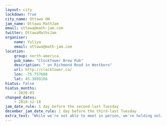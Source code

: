 ```yaml
---
layout: city                                           
lockdown: True
city_name: Ottawa ON                                                               
jam_name: Ottawa MathJam
email: ottawa@math-jam.com
twitter: OttawaMathsJam
organiser:
    name: Yuliya
    email: ottawa@math-jam.com
location:
    group: north-america
    pub_name: "ClockTower Brew Pub"
    description: " on Richmond Road in Westboro"
    url: http://clocktower.ca/
    lon: -75.757608
    lat: 45.3899166
hiatus: False
hiatus_months:
    - 2020-03
changed_dates:
    - 2018-12-18
jam_date_rule: 1 day before the second-last Tuesday
december_jam_date_rule: 1 day before the third-last Tuesday
extra_text: "While we're not able to meet in person, we're holding online MathJams via Zoom - contact the organisers for more details."
---
```

